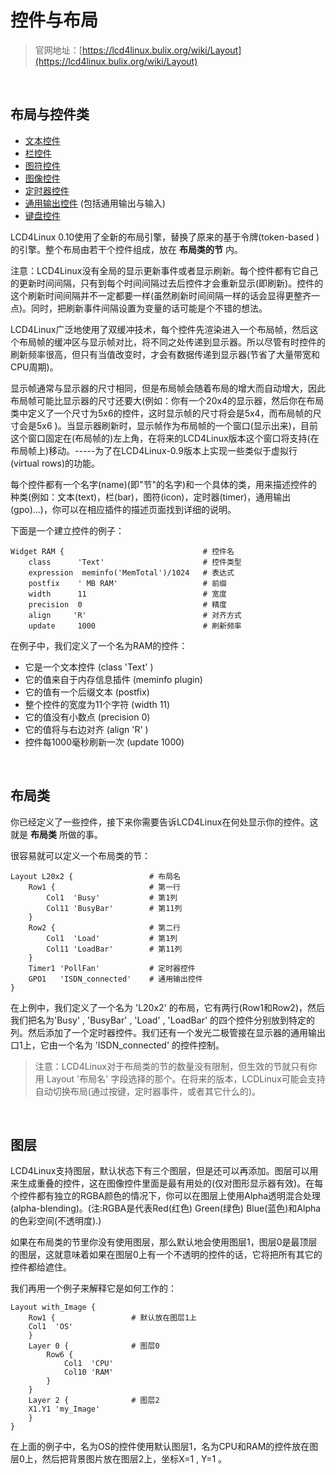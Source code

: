 # 控件与布局

> 官网地址：[https://lcd4linux.bulix.org/wiki/Layout](https://lcd4linux.bulix.org/wiki/Layout)
<br>

## 布局与控件类
  - [文本控件](https://github.com/enify/lcd4linux-doc/blob/master/wiki/widget_text.md)
  - [栏控件](https://github.com/enify/lcd4linux-doc/blob/master/wiki/widget_bar.md)
  - [图符控件](https://github.com/enify/lcd4linux-doc/blob/master/wiki/widget_icon.md)
  - [图像控件](https://github.com/enify/lcd4linux-doc/blob/master/wiki/widget_image.md)
  - [定时器控件](https://github.com/enify/lcd4linux-doc/blob/master/wiki/widget_timer.md)
  - [通用输出控件](https://github.com/enify/lcd4linux-doc/blob/master/wiki/widget_gpo.md) (包括通用输出与输入)
  - [键盘控件](https://github.com/enify/lcd4linux-doc/blob/master/wiki/widget_keypad.md)

LCD4Linux 0.10使用了全新的布局引擎，替换了原来的基于令牌(token-based )的引擎。整个布局由若干个控件组成，放在 **布局类的节** 内。

注意：LCD4Linux没有全局的显示更新事件或者显示刷新。每个控件都有它自己的更新时间间隔，只有到每个时间间隔过去后控件才会重新显示(即刷新)。控件的这个刷新时间间隔并不一定都要一样(虽然刷新时间间隔一样的话会显得更整齐一点)。同时，把刷新事件间隔设置为变量的话可能是个不错的想法。

LCD4Linux广泛地使用了双缓冲技术，每个控件先渲染进入一个布局帧，然后这个布局帧的缓冲区与显示帧对比，将不同之处传递到显示器。所以尽管有时控件的刷新频率很高，但只有当值改变时，才会有数据传递到显示器(节省了大量带宽和CPU周期)。 

显示帧通常与显示器的尺寸相同，但是布局帧会随着布局的增大而自动增大，因此布局帧可能比显示器的尺寸还要大(例如：你有一个20x4的显示器，然后你在布局类中定义了一个尺寸为5x6的控件，这时显示帧的尺寸将会是5x4，而布局帧的尺寸会是5x6 )。当显示器刷新时，显示帧作为布局帧的一个窗口(显示出来)，目前这个窗口固定在(布局帧的)左上角，在将来的LCD4Linux版本这个窗口将支持(在布局帧上)移动。-----为了在LCD4Linux-0.9版本上实现一些类似于虚拟行(virtual rows)的功能。

每个控件都有一个名字(name)(即"节"的名字)和一个具体的类，用来描述控件的种类(例如：文本(text)，栏(bar)，图符(icon)，定时器(timer)，通用输出(gpo)...)，你可以在相应插件的描述页面找到详细的说明。

下面是一个建立控件的例子：
```
Widget RAM {                               # 控件名
    class      'Text'                      # 控件类型
    expression  meminfo('MemTotal')/1024   # 表达式
    postfix    ' MB RAM'                   # 前缀
    width      11                          # 宽度
    precision  0                           # 精度
    align     'R'                          # 对齐方式
    update     1000                        # 刷新频率
```
在例子中，我们定义了一个名为RAM的控件：
  - 它是一个文本控件 (class 'Text' )
  - 它的值来自于内存信息插件 (meminfo plugin)
  - 它的值有一个后缀文本 (postfix)
  - 整个控件的宽度为11个字符 (width 11)
  - 它的值没有小数点 (precision 0)
  - 它的值将与右边对齐 (align 'R' )
  - 控件每1000毫秒刷新一次 (update 1000)  

<br>

## 布局类
你已经定义了一些控件，接下来你需要告诉LCD4Linux在何处显示你的控件。这就是 **布局类** 所做的事。

很容易就可以定义一个布局类的节：
```
Layout L20x2 {                 # 布局名
    Row1 {                     # 第一行
        Col1  'Busy'           # 第1列
        Col11 'BusyBar'        # 第11列
    }
    Row2 {                     # 第二行
        Col1  'Load'           # 第1列
        Col11 'LoadBar'        # 第11列
    }
    Timer1 'PollFan'           # 定时器控件
    GPO1   'ISDN_connected'    # 通用输出控件
}
```
在上例中，我们定义了一个名为 'L20x2' 的布局，它有两行(Row1和Row2)，然后我们把名为'Busy' , 'BusyBar' , 'Load' , 'LoadBar' 的四个控件分别放到特定的列。然后添加了一个定时器控件。我们还有一个发光二极管接在显示器的通用输出口1上，它由一个名为 'ISDN_connected' 的控件控制。

> 注意：LCD4Linux对于布局类的节的数量没有限制，但生效的节就只有你用 Layout '布局名' 字段选择的那个。在将来的版本，LCDLinux可能会支持自动切换布局(通过按键，定时器事件，或者其它什么的)。

<br>

## 图层

LCD4Linux支持图层，默认状态下有三个图层，但是还可以再添加。图层可以用来生成重叠的控件，这在图像控件里面是最有用处的(仅对图形显示器有效)。在每个控件都有独立的RGBA颜色的情况下，你可以在图层上使用Alpha透明混合处理(alpha-blending)。(注:RGBA是代表Red(红色) Green(绿色) Blue(蓝色)和Alpha的色彩空间(不透明度).) 

如果在布局类的节里你没有使用图层，那么默认地会使用图层1，图层0是最顶层的图层，这就意味着如果在图层0上有一个不透明的控件的话，它将把所有其它的控件都给遮住。

我们再用一个例子来解释它是如何工作的：
```
Layout with_Image {
    Row1 {                 # 默认放在图层1上
	Col1  'OS'
    }
    Layer 0 {              # 图层0
        Row6 {
            Col1  'CPU'
            Col10 'RAM'
        }
    }
    Layer 2 {              # 图层2
	X1.Y1 'my_Image'
    }
}
```
在上面的例子中，名为OS的控件使用默认图层1，名为CPU和RAM的控件放在图层0上，然后把背景图片放在图层2上，坐标X=1 , Y=1 。